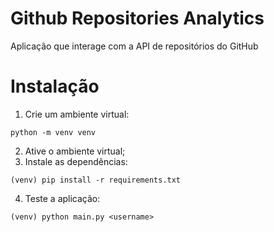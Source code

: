 # Github Repositories Analytics
Aplicação que interage com a API de repositórios do GitHub 

# Instalação
1. Crie um ambiente virtual:
```
python -m venv venv
```
2. Ative o ambiente virtual;
3. Instale as dependências:
```
(venv) pip install -r requirements.txt
```
4. Teste a aplicação:
```
(venv) python main.py <username>
```